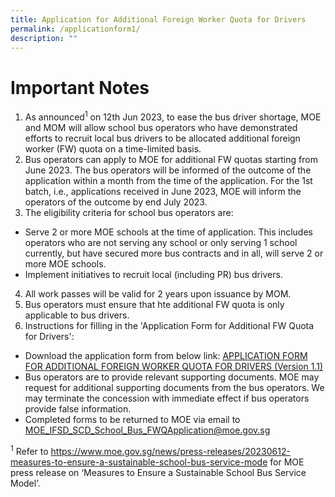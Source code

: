 ```yaml
---
title: Application for Additional Foreign Worker Quota for Drivers
permalink: /applicationform1/
description: ""
---
```

# Important Notes
1.	As announced<sup>1</sup> on 12th Jun 2023, to ease the bus driver shortage, MOE and MOM will allow school bus operators who have demonstrated efforts to recruit local bus drivers to be allocated additional foreign worker (FW) quota on a time-limited basis.
2. Bus operators can apply to MOE for additional FW quotas starting from June 2023. The bus operators will be informed of the outcome of the application within a month from the time of the application. For the 1st batch, i.e., applications received in June 2023, MOE will inform the operators of the outcome by end July 2023.
3. The eligibility criteria for school bus operators are:
* Serve 2 or more MOE schools at the time of application. This includes operators who are not serving any school or only serving 1 school currently, but have secured more bus contracts and in all, will serve 2 or more MOE schools.
* Implement initiatives to recruit local (including PR) bus drivers.
4. All work passes will be valid for 2 years upon issuance by MOM.
5. Bus operators must ensure that hte additional FW quota is only applicable to bus drivers.
6. Instructions for filling in the 'Application Form for Additional FW Quota for Drivers':
* Download the application form from below link: [APPLICATION FORM FOR ADDITIONAL FOREIGN WORKER QUOTA FOR DRIVERS (Version 1.1)](https://go.gov.sg/application-form-for-additional-foreign-worker-quota-for-drivers-version1-1)
* Bus operators are to provide relevant supporting documents. MOE may request for additional supporting documents from the bus operators. We may terminate the concession with immediate effect if bus operators provide false information.
* Completed forms to be returned to MOE via email to MOE_IFSD_SCD_School_Bus_FWQApplication@moe.gov.sg

<sup>1</sup> Refer to https://www.moe.gov.sg/news/press-releases/20230612-measures-to-ensure-a-sustainable-school-bus-service-mode for MOE press release on ‘Measures to Ensure a Sustainable School Bus Service Model’.